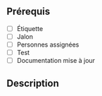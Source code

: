 ## Prérequis

- [ ] Étiquette
- [ ] Jalon
- [ ] Personnes assignées
- [ ] Test
- [ ] Documentation mise à jour

<!--
    Pour la documentation, vous devez mettre à jour les FSD si nécessaire
    ou le WIKI de votre projet.
-->

## Description

<!--
    Mettre le lien vers le ticket associé à cette demande d'ajout avec le mot clef: close.
    Lors de la validation de cette demande d'ajout, le ticket associé sera automatiquement clôturé.
    Exemple: close #42  Pour clôturer le ticket numéro 42.
    Si cette demande d'ajout n'est associé à aucun ticket, veuillez décrire les changements introduits.
-->